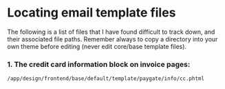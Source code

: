 # Locating email template files

The following is a list of files that I have found difficult to track down, and their associated file paths. Remember always to copy a directory into your own theme before editing (never edit core/base template files).

### 1. The credit card information block on invoice pages:

`/app/design/frontend/base/default/template/paygate/info/cc.phtml`